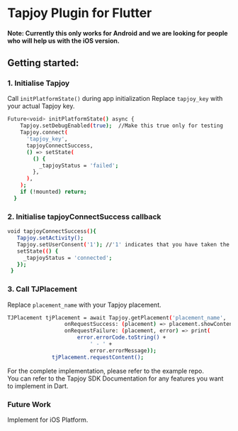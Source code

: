 # **Tapjoy Plugin for Flutter**


#### Note: Currently this only works for Android and we are looking for people who will help us with the iOS version.

## Getting started:
### 1. Initialise Tapjoy 
Call `initPlatformState()` during app initialization
Replace `tapjoy_key` with your actual Tapjoy key.

```sh
Future<void> initPlatformState() async {
    Tapjoy.setDebugEnabled(true);  //Make this true only for testing
    Tapjoy.connect(
      'tapjoy_key',
      tapjoyConnectSuccess,
      () => setState(
        () {
          _tapjoyStatus = 'failed';
        },
      ),
    );
    if (!mounted) return;
  }
```
  
### 2. Initialise tapjoyConnectSuccess callback
 
 ```sh
 void tapjoyConnectSuccess(){
    Tapjoy.setActivity();
    Tapjoy.setUserConsent('1'); //'1' indicates that you have taken the consent of your user.
    setState(() {
      _tapjoyStatus = 'connected';
    });
  }
 ```
 ### 3. Call TJPlacement 
  Replace `placement_name` with your Tapjoy placement. 
  
  ```sh
  TJPlacement tjPlacement = await Tapjoy.getPlacement('placement_name',
                    onRequestSuccess: (placement) => placement.showContent(),
                    onRequestFailure: (placement, error) => print(
                        error.errorCode.toString() +
                            ' - ' +
                            error.errorMessage));
                tjPlacement.requestContent();
 ```               
                
            
  For the complete implementation, please refer to the example repo.        
  You can refer to the Tapjoy SDK Documentation for any features you want to implement in Dart.
  
 ### Future Work
 Implement for iOS Platform.
